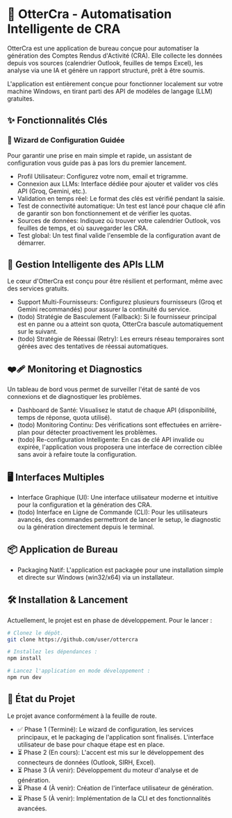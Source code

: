 # 🦦 OtterCra - Automatisation Intelligente de CRA

OtterCra est une application de bureau conçue pour automatiser la génération des Comptes Rendus d'Activité (CRA).
Elle collecte les données depuis vos sources (calendrier Outlook, feuilles de temps Excel), les analyse via une IA et génère un rapport structuré, prêt à être soumis.

L'application est entièrement conçue pour fonctionner localement sur votre machine Windows, en tirant parti des API de modèles de langage (LLM) gratuites.

## ✨ Fonctionnalités Clés

### 🚀 Wizard de Configuration Guidée

Pour garantir une prise en main simple et rapide, un assistant de configuration vous guide pas à pas lors du premier lancement.

- Profil Utilisateur: Configurez votre nom, email et trigramme.
- Connexion aux LLMs: Interface dédiée pour ajouter et valider vos clés API (Groq, Gemini, etc.).
- Validation en temps réel: Le format des clés est vérifié pendant la saisie.
- Test de connectivité automatique: Un test est lancé pour chaque clé afin de garantir son bon fonctionnement et de vérifier les quotas.
- Sources de données: Indiquez où trouver votre calendrier Outlook, vos feuilles de temps, et où sauvegarder les CRA.
- Test global: Un test final valide l'ensemble de la configuration avant de démarrer.

## 🤖 Gestion Intelligente des APIs LLM

Le cœur d'OtterCra est conçu pour être résilient et performant, même avec des services gratuits.

- Support Multi-Fournisseurs: Configurez plusieurs fournisseurs (Groq et Gemini recommandés) pour assurer la continuité du service.
- (todo) Stratégie de Basculement (Fallback): Si le fournisseur principal est en panne ou a atteint son quota, OtterCra bascule automatiquement sur le suivant.
- (todo) Stratégie de Réessai (Retry): Les erreurs réseau temporaires sont gérées avec des tentatives de réessai automatiques.

## ❤️‍🩹 Monitoring et Diagnostics

Un tableau de bord vous permet de surveiller l'état de santé de vos connexions et de diagnostiquer les problèmes.

- Dashboard de Santé: Visualisez le statut de chaque API (disponibilité, temps de réponse, quota utilisé).
- (todo) Monitoring Continu: Des vérifications sont effectuées en arrière-plan pour détecter proactivement les problèmes.
- (todo) Re-configuration Intelligente: En cas de clé API invalide ou expirée, l'application vous proposera une interface de correction ciblée sans avoir à refaire toute la configuration.

## 🖥️ Interfaces Multiples

- Interface Graphique (UI): Une interface utilisateur moderne et intuitive pour la configuration et la génération des CRA.
- (todo) Interface en Ligne de Commande (CLI): Pour les utilisateurs avancés, des commandes permettront de lancer le setup, le diagnostic ou la génération directement depuis le terminal.

## 📦 Application de Bureau

- Packaging Natif: L'application est packagée pour une installation simple et directe sur Windows (win32/x64) via un installateur.

## 🛠️ Installation & Lancement

Actuellement, le projet est en phase de développement. Pour le lancer :

```bash
# Clonez le dépôt.
git clone https://github.com/user/ottercra

# Installez les dépendances :
npm install

# Lancez l'application en mode développement :
npm run dev
```

## 🎯 État du Projet

Le projet avance conformément à la feuille de route.

- ✅ Phase 1 (Terminé): Le wizard de configuration, les services principaux, et le packaging de l'application sont finalisés. L'interface utilisateur de base pour chaque étape est en place.
- ⏳ Phase 2 (En cours): L'accent est mis sur le développement des connecteurs de données (Outlook, SIRH, Excel).
- ⏳ Phase 3 (À venir): Développement du moteur d'analyse et de génération.
- ⏳ Phase 4 (À venir): Création de l'interface utilisateur de génération.
- ⏳ Phase 5 (À venir): Implémentation de la CLI et des fonctionnalités avancées.